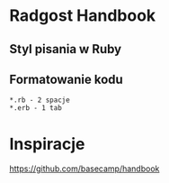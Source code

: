 # Radgost Handbook

## Styl pisania w Ruby

## Formatowanie kodu 

```
*.rb - 2 spacje
*.erb - 1 tab 
```

# Inspiracje
https://github.com/basecamp/handbook
